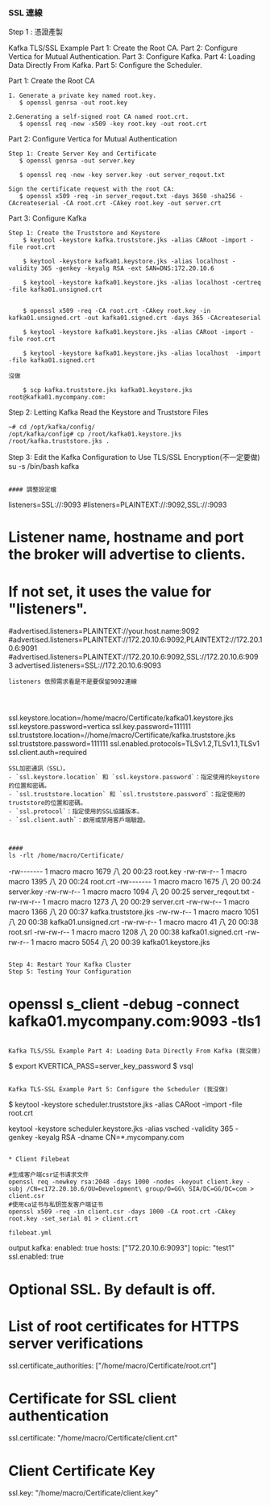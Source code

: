 

### SSL 連線

Step 1 : 憑證產製


Kafka TLS/SSL Example
Part 1: Create the Root CA.
Part 2: Configure Vertica for Mutual Authentication.
Part 3: Configure Kafka.
Part 4: Loading Data Directly From Kafka.
Part 5: Configure the Scheduler.

Part 1: Create the Root CA
```
1. Generate a private key named root.key. 
   $ openssl genrsa -out root.key

2.Generating a self-signed root CA named root.crt.
   $ openssl req -new -x509 -key root.key -out root.crt
```

Part 2: Configure Vertica for Mutual Authentication
```
Step 1: Create Server Key and Certificate
   $ openssl genrsa -out server.key

   $ openssl req -new -key server.key -out server_reqout.txt

Sign the certificate request with the root CA:
   $ openssl x509 -req -in server_reqout.txt -days 3650 -sha256 -CAcreateserial -CA root.crt -CAkey root.key -out server.crt
```


Part 3: Configure Kafka
```
Step 1: Create the Truststore and Keystore 
	$ keytool -keystore kafka.truststore.jks -alias CARoot -import -file root.crt

	$ keytool -keystore kafka01.keystore.jks -alias localhost -validity 365 -genkey -keyalg RSA -ext SAN=DNS:172.20.10.6

	$ keytool -keystore kafka01.keystore.jks -alias localhost -certreq -file kafka01.unsigned.crt


	$ openssl x509 -req -CA root.crt -CAkey root.key -in kafka01.unsigned.crt -out kafka01.signed.crt -days 365 -CAcreateserial
			 
	$ keytool -keystore kafka01.keystore.jks -alias CARoot -import -file root.crt

	$ keytool -keystore kafka01.keystore.jks -alias localhost  -import -file kafka01.signed.crt
```
```
沒做

	$ scp kafka.truststore.jks kafka01.keystore.jks root@kafka01.mycompany.com:
```
Step 2: Letting Kafka Read the Keystore and Truststore Files

	~# cd /opt/kafka/config/
	/opt/kafka/config# cp /root/kafka01.keystore.jks /root/kafka.truststore.jks .

Step 3: Edit the Kafka Configuration to Use TLS/SSL Encryption(不一定要做)
	su -s /bin/bash kafka
```

#### 調整設定檔

```
listeners=SSL://:9093
#listeners=PLAINTEXT://:9092,SSL://:9093

# Listener name, hostname and port the broker will advertise to clients.
# If not set, it uses the value for "listeners".
#advertised.listeners=PLAINTEXT://your.host.name:9092
#advertised.listeners=PLAINTEXT://172.20.10.6:9092,PLAINTEXT2://172.20.10.6:9091
#advertised.listeners=PLAINTEXT://172.20.10.6:9092,SSL://172.20.10.6:9093
advertised.listeners=SSL://172.20.10.6:9093

```
listeners 依照需求看是不是要保留9092連線




```
ssl.keystore.location=/home/macro/Certificate/kafka01.keystore.jks
ssl.keystore.password=vertica
ssl.key.password=111111
ssl.truststore.location=//home/macro/Certificate/kafka.truststore.jks
ssl.truststore.password=111111
ssl.enabled.protocols=TLSv1.2,TLSv1.1,TLSv1
ssl.client.auth=required
```
SSL加密通訊（SSL）。
- `ssl.keystore.location` 和 `ssl.keystore.password`：指定使用的keystore的位置和密碼。
- `ssl.truststore.location` 和 `ssl.truststore.password`：指定使用的truststore的位置和密碼。
- `ssl.protocol`：指定使用的SSL協議版本。
- `ssl.client.auth`：啟用或禁用客戶端驗證。



####
ls -rlt /home/macro/Certificate/
```
-rw------- 1 macro macro 1679  八  20 00:23 root.key
-rw-rw-r-- 1 macro macro 1395  八  20 00:24 root.crt
-rw------- 1 macro macro 1675  八  20 00:24 server.key
-rw-rw-r-- 1 macro macro 1094  八  20 00:25 server_reqout.txt
-rw-rw-r-- 1 macro macro 1273  八  20 00:29 server.crt
-rw-rw-r-- 1 macro macro 1366  八  20 00:37 kafka.truststore.jks
-rw-rw-r-- 1 macro macro 1051  八  20 00:38 kafka01.unsigned.crt
-rw-rw-r-- 1 macro macro   41  八  20 00:38 root.srl
-rw-rw-r-- 1 macro macro 1208  八  20 00:38 kafka01.signed.crt
-rw-rw-r-- 1 macro macro 5054  八  20 00:39 kafka01.keystore.jks
```

Step 4: Restart Your Kafka Cluster
Step 5: Testing Your Configuration
```
# openssl s_client -debug -connect kafka01.mycompany.com:9093 -tls1
```

Kafka TLS/SSL Example Part 4: Loading Data Directly From Kafka (我沒做)
```
$ export KVERTICA_PASS=server_key_password
$ vsql
```

Kafka TLS-SSL Example Part 5: Configure the Scheduler (我沒做)
```
$ keytool -keystore scheduler.truststore.jks -alias CARoot -import -file root.crt

keytool -keystore scheduler.keystore.jks -alias vsched -validity 365 -genkey -keyalg RSA  -dname CN=*.mycompany.com
```

* Client Filebeat

#生成客户端csr证书请求文件
openssl req -newkey rsa:2048 -days 1000 -nodes -keyout client.key -subj /CN=c172.20.10.6/OU=Development\ group/O=GG\ SIA/DC=GG/DC=com > client.csr
#使用ca证书与私钥签发客户端证书
openssl x509 -req -in client.csr -days 1000 -CA root.crt -CAkey root.key -set_serial 01 > client.crt
 
filebeat.yml

```
output.kafka:
   enabled: true
   hosts: ["172.20.10.6:9093"]
   topic: "test1"
   ssl.enabled: true
# Optional SSL. By default is off.
# List of root certificates for HTTPS server verifications
   ssl.certificate_authorities: ["/home/macro/Certificate/root.crt"]

# Certificate for SSL client authentication
   ssl.certificate: "/home/macro/Certificate/client.crt"

# Client Certificate Key
   ssl.key: "/home/macro/Certificate/client.key"

```
